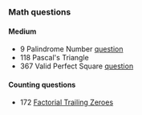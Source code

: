 ### Math questions
#### Medium 
  - 9 Palindrome Number [question](https://leetcode.com/problems/palindrome-number)
  - 118 Pascal's Triangle
  - 367 Valid Perfect Square [question](https://leetcode.com/problems/valid-perfect-square)
  
  
#### Counting questions
  -  172 [Factorial Trailing Zeroes](https://leetcode.com/problems/factorial-trailing-zeroes)